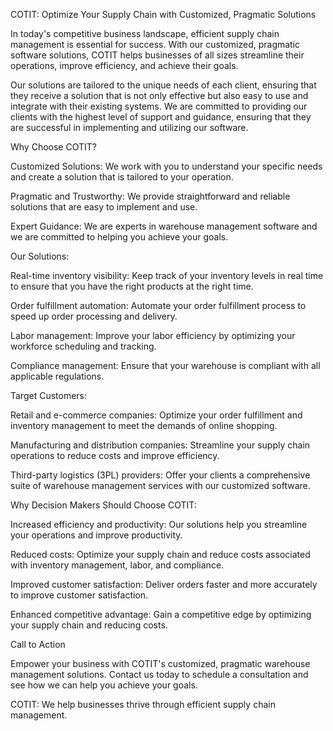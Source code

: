 COTIT: Optimize Your Supply Chain with Customized, Pragmatic Solutions

In today's competitive business landscape, efficient supply chain management is essential for success. With our customized, pragmatic software solutions, COTIT helps businesses of all sizes streamline their operations, improve efficiency, and achieve their goals.

Our solutions are tailored to the unique needs of each client, ensuring that they receive a solution that is not only effective but also easy to use and integrate with their existing systems. We are committed to providing our clients with the highest level of support and guidance, ensuring that they are successful in implementing and utilizing our software.

Why Choose COTIT?

Customized Solutions: We work with you to understand your specific needs and create a solution that is tailored to your operation.

Pragmatic and Trustworthy: We provide straightforward and reliable solutions that are easy to implement and use.

Expert Guidance: We are experts in warehouse management software and we are committed to helping you achieve your goals.

Our Solutions:

Real-time inventory visibility: Keep track of your inventory levels in real time to ensure that you have the right products at the right time.

Order fulfillment automation: Automate your order fulfillment process to speed up order processing and delivery.

Labor management: Improve your labor efficiency by optimizing your workforce scheduling and tracking.

Compliance management: Ensure that your warehouse is compliant with all applicable regulations.

Target Customers:

Retail and e-commerce companies: Optimize your order fulfillment and inventory management to meet the demands of online shopping.

Manufacturing and distribution companies: Streamline your supply chain operations to reduce costs and improve efficiency.

Third-party logistics (3PL) providers: Offer your clients a comprehensive suite of warehouse management services with our customized software.

Why Decision Makers Should Choose COTIT:

Increased efficiency and productivity: Our solutions help you streamline your operations and improve productivity.

Reduced costs: Optimize your supply chain and reduce costs associated with inventory management, labor, and compliance.

Improved customer satisfaction: Deliver orders faster and more accurately to improve customer satisfaction.

Enhanced competitive advantage: Gain a competitive edge by optimizing your supply chain and reducing costs.

Call to Action

Empower your business with COTIT's customized, pragmatic warehouse management solutions. Contact us today to schedule a consultation and see how we can help you achieve your goals.

COTIT: We help businesses thrive through efficient supply chain management.